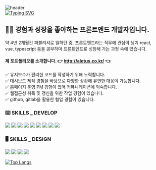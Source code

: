 ![header](https://capsule-render.vercel.app/api?type=waving&color=8f9de7&height=80)  
[![Typing SVG](https://readme-typing-svg.demolab.com?font=Alkatra&weight=500&size=45&duration=3000&pause=5&color=8f9de7&center=false&vCenter=false&multiline=true&repeat=true&width=1000&height=80&lines=🙌+HELLO!+I'm+Jeon+A+Ryeon)](https://git.io/typing-svg)
## 🙋‍♀️ 경험과 성장을 좋아하는 프론트엔드 개발자입니다.   
약 4년 2개월간 퍼블리셔로 일하던 중, 프론트엔드라는 직무에 관심이 생겨 react, vue, typescript 등을 공부하며 프론트엔드로 성장해 가는 과정 속에 있습니다.   
  
  
 
#### 제 포트폴리오를 소개합니다. 👉 <a href="http://alotus.co.kr/">http://alotus.co.kr/</a> 👈  

  
✅ 유지보수가 편리한 코드를 작성하기 위해 노력합니다.  
✅ 대시보드 제작 경험을 바탕으로 다양한 상황에 유연한 대응이 가능합니다.  
✅ 홈페이지 운영 PM 경험이 있어 커뮤니케이션에 익숙합니다.  
✅ 웹접근성 취득 및 갱신을 위한 작업 경험이 있습니다.  
✅ github, gitlab을 활용한 협업 경험이 있습니다. 

  
  
### ⌨️ SKILLS _ DEVELOP  
<img src="https://img.shields.io/badge/HTML5-E34F26?style=flat&logo=html5&logoColor=white"/> <img src="https://img.shields.io/badge/CSS3-1572B6?style=flat&logo=css3&logoColor=white"/> <img src="https://img.shields.io/badge/Javascript-F7DF1E?style=flat&logo=javascript&logoColor=white"/> <img src="https://img.shields.io/badge/Typescript-3178C6?style=flat&logo=typescript&logoColor=white"/> <img src="https://img.shields.io/badge/React-61DAFB?style=flat&logo=react&logoColor=white"/> <img src="https://img.shields.io/badge/tailwind-06B6D4?style=flat&logo=tailwindcss&logoColor=white"/> <img src="https://img.shields.io/badge/Vue-4FC08D?style=flat&logo=vuedotjs&logoColor=white"/> <img src="https://img.shields.io/badge/Vuetify-1867C0?style=flat&logo=vuetify&logoColor=white"/> <img src="https://img.shields.io/badge/Github-181717?style=flat&logo=github&logoColor=white"/>

### 🖥️ SKILLS _ DESIGN  
<img src="https://img.shields.io/badge/Figma-F24E1E?style=flat&logo=figma&logoColor=white"/> <img src="https://img.shields.io/badge/Photoshop-31A8FF?style=flat&logo=adobephotoshop&logoColor=white"/> <img src="https://img.shields.io/badge/Illustrator-FF9A00?style=flat&logo=adobeillustrator&logoColor=white"/> <img src="https://img.shields.io/badge/XD-FF61F6?style=flat&logo=adobexd&logoColor=white"/>
  
[![Top Langs](https://github-readme-stats.vercel.app/api/top-langs/?username=ALotUsGit)](https://github.com/anuraghazra/github-readme-stats)
<!--
**ALotUsGit/ALotUsGit** is a ✨ _special_ ✨ repository because its `README.md` (this file) appears on your GitHub profile.

Here are some ideas to get you started:

- 🔭 I’m currently working on ...
- 🌱 I’m currently learning ...
- 👯 I’m looking to collaborate on ...
- 🤔 I’m looking for help with ...
- 💬 Ask me about ...
- 📫 How to reach me: ...
- 😄 Pronouns: ...
- ⚡ Fun fact: ...
-->
